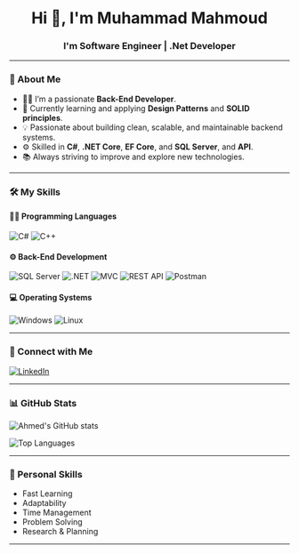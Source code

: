 <h1 align="center">Hi 👋, I'm Muhammad Mahmoud</h1>
<h3 align="center">I'm Software Engineer | .Net Developer</h3>

---

### 🧠 About Me
- 👨‍💻 I’m a passionate **Back-End Developer**.
- 🎯 Currently learning and applying **Design Patterns** and **SOLID principles**.
- 💡 Passionate about building clean, scalable, and maintainable backend systems.
- ⚙️ Skilled in **C#**, **.NET Core**, **EF Core**, and **SQL Server**, and **API**.
- 📚 Always striving to improve and explore new technologies.

---

### 🛠️ My Skills

#### 👨‍💻 Programming Languages  
![C#](https://img.shields.io/badge/C%23-239120?style=flat&logo=c-sharp&logoColor=white)
![C++](https://img.shields.io/badge/C++-00599C?style=flat&logo=c%2B%2B&logoColor=white)

#### ⚙️ Back-End Development  
![SQL Server](https://img.shields.io/badge/SQL%20Server-CC2927?style=flat&logo=microsoft-sql-server&logoColor=white)
![.NET](https://img.shields.io/badge/.NET-512BD4?style=flat&logo=dotnet&logoColor=white)
![MVC](https://img.shields.io/badge/MVC-ASP.NET-blueviolet?style=flat)
![REST API](https://img.shields.io/badge/REST-API-lightgrey)
![Postman](https://img.shields.io/badge/Postman-FF6C37?style=flat&logo=postman&logoColor=white)

#### 💻 Operating Systems  
![Windows](https://img.shields.io/badge/Windows-0078D6?style=flat&logo=windows&logoColor=white)
![Linux](https://img.shields.io/badge/Linux-FCC624?style=flat&logo=linux&logoColor=black)

---

### 🔗 Connect with Me

[![LinkedIn](https://img.shields.io/badge/LinkedIn-blue?logo=linkedin&logoColor=white)](https://www.linkedin.com/in/muhmmad-mahmoud)

---
### 📊 GitHub Stats

![Ahmed's GitHub stats](https://github-readme-streak-stats-eight.vercel.app?user=Muhamad-Mahmoud&theme=algolia&date_format=M%20j%5B%2C%20Y%5D)

![Top Languages](https://github-readme-stats.vercel.app/api/top-langs/?username=Muhamad-Mahmoud&layout=compact&theme=radical)

---

### 🧠 Personal Skills
- Fast Learning  
- Adaptability  
- Time Management  
- Problem Solving  
- Research & Planning

---
